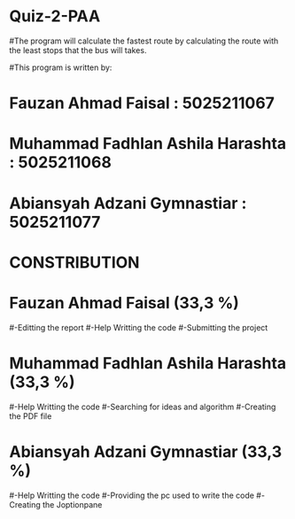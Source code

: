 # Quiz-2-PAA
#The program will calculate the fastest route by calculating the route with the least stops that the bus will takes.

#This program is written by:
# Fauzan Ahmad Faisal		            : 5025211067
# Muhammad Fadhlan Ashila Harashta 	: 5025211068
# Abiansyah Adzani Gymnastiar 		  : 5025211077

# CONSTRIBUTION 
# Fauzan Ahmad Faisal (33,3 %)
#-Editting the report
#-Help Writting the code
#-Submitting the project

# Muhammad Fadhlan Ashila Harashta (33,3 %)
#-Help Writting the code
#-Searching for ideas and algorithm
#-Creating the PDF file

# Abiansyah Adzani Gymnastiar (33,3 %)
#-Help Writting the code
#-Providing the pc used to write the code
#-Creating the Joptionpane
